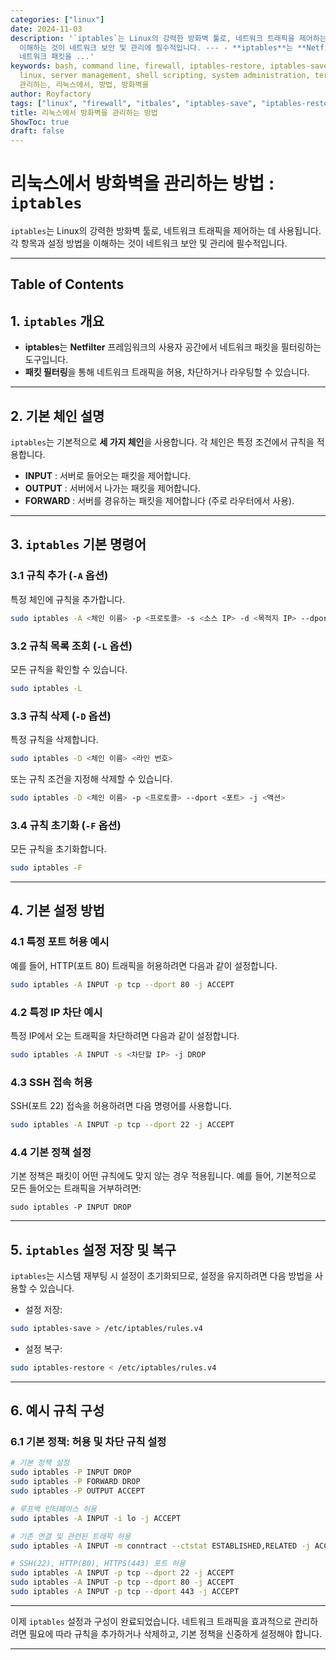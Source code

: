 ```yaml
---
categories: ["linux"]
date: 2024-11-03
description: '`iptables`는 Linux의 강력한 방화벽 툴로, 네트워크 트래픽을 제어하는 데 사용됩니다. 각 항목과 설정 방법을
  이해하는 것이 네트워크 보안 및 관리에 필수적입니다. --- - **iptables**는 **Netfilter** 프레임워크의 사용자 공간에서
  네트워크 패킷을 ...'
keywords: bash, command line, firewall, iptables-restore, iptables-save, itbales,
  linux, server management, shell scripting, system administration, terminal, unix,
  관리하는, 리눅스에서, 방법, 방화벽을
author: Royfactory
tags: ["linux", "firewall", "itbales", "iptables-save", "iptables-restore"]
title: 리눅스에서 방화벽을 관리하는 방법
ShowToc: true
draft: false
---
```


# 리눅스에서 방화벽을 관리하는 방법 : `iptables`

`iptables`는 Linux의 강력한 방화벽 툴로, 네트워크 트래픽을 제어하는 데 사용됩니다. 각 항목과 설정 방법을 이해하는 것이 네트워크 보안 및 관리에 필수적입니다.

---
## Table of Contents

## 1. `iptables` 개요

- **iptables**는 **Netfilter** 프레임워크의 사용자 공간에서 네트워크 패킷을 필터링하는 도구입니다.
- **패킷 필터링**을 통해 네트워크 트래픽을 허용, 차단하거나 라우팅할 수 있습니다.

---

## 2. 기본 체인 설명

`iptables`는 기본적으로 **세 가지 체인**을 사용합니다. 각 체인은 특정 조건에서 규칙을 적용합니다.

- **INPUT** : 서버로 들어오는 패킷을 제어합니다.
- **OUTPUT** : 서버에서 나가는 패킷을 제어합니다.
- **FORWARD** : 서버를 경유하는 패킷을 제어합니다 (주로 라우터에서 사용).

---

## 3. `iptables` 기본 명령어

### 3.1 규칙 추가 (`-A` 옵션)

특정 체인에 규칙을 추가합니다.

```bash
sudo iptables -A <체인 이름> -p <프로토콜> -s <소스 IP> -d <목적지 IP> --dport <포트> -j <액션>
```

### 3.2 규칙 목록 조회 (`-L` 옵션)

모든 규칙을 확인할 수 있습니다.

```bash
sudo iptables -L
```

### 3.3 규칙 삭제 (`-D` 옵션)

특정 규칙을 삭제합니다.

```bash
sudo iptables -D <체인 이름> <라인 번호>
```

또는 규칙 조건을 지정해 삭제할 수 있습니다.

```bash
sudo iptables -D <체인 이름> -p <프로토콜> --dport <포트> -j <액션>
```

### 3.4 규칙 초기화 (`-F` 옵션)

모든 규칙을 초기화합니다.

```bash
sudo iptables -F
```

---

## 4. 기본 설정 방법

### 4.1 특정 포트 허용 예시

예를 들어, HTTP(포트 80) 트래픽을 허용하려면 다음과 같이 설정합니다.

```bash
sudo iptables -A INPUT -p tcp --dport 80 -j ACCEPT
```

### 4.2 특정 IP 차단 예시

특정 IP에서 오는 트래픽을 차단하려면 다음과 같이 설정합니다.

```bash
sudo iptables -A INPUT -s <차단할 IP> -j DROP
```

### 4.3 SSH 접속 허용

SSH(포트 22) 접속을 허용하려면 다음 명령어를 사용합니다.

```bash
sudo iptables -A INPUT -p tcp --dport 22 -j ACCEPT
```

### 4.4 기본 정책 설정

기본 정책은 패킷이 어떤 규칙에도 맞지 않는 경우 적용됩니다. 예를 들어, 기본적으로 모든 들어오는 트래픽을 거부하려면:
```
sudo iptables -P INPUT DROP
```

---

## 5. `iptables` 설정 저장 및 복구

`iptables`는 시스템 재부팅 시 설정이 초기화되므로, 설정을 유지하려면 다음 방법을 사용할 수 있습니다.

- 설정 저장:
```bash
sudo iptables-save > /etc/iptables/rules.v4
```

- 설정 복구:
```bash
sudo iptables-restore < /etc/iptables/rules.v4
```

---

## 6. 예시 규칙 구성

### 6.1 기본 정책: 허용 및 차단 규칙 설정

```bash
# 기본 정책 설정
sudo iptables -P INPUT DROP
sudo iptables -P FORWARD DROP
sudo iptables -P OUTPUT ACCEPT

# 루프백 인터페이스 허용
sudo iptables -A INPUT -i lo -j ACCEPT

# 기존 연결 및 관련된 트래픽 허용
sudo iptables -A INPUT -m conntract --ctstat ESTABLISHED,RELATED -j ACCEPT

# SSH(22), HTTP(80), HTTPS(443) 포트 허용
sudo iptables -A INPUT -p tcp --dport 22 -j ACCEPT
sudo iptables -A INPUT -p tcp --dport 80 -j ACCEPT
sudo iptables -A INPUT -p tcp --dport 443 -j ACCEPT
```

---

이제 `iptables` 설정과 구성이 완료되었습니다. 네트워크 트래픽을 효과적으로 관리하려면 필요에 따라 규칙을 추가하거나 삭제하고, 기본 정책을 신중하게 설정해야 합니다.

---



